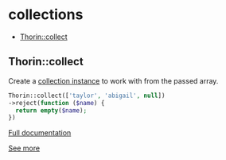 # collections

- [Thorin::collect](#Thorin_collect)
<a name="Thorin_collect"></a>
## Thorin::collect
Create a [collection instance](https://laravel.com/docs/5.7/collections#available-methods) to work with from the passed array.
```php
Thorin::collect(['taylor', 'abigail', null])
->reject(function ($name) {
  return empty($name);
})
```

[Full documentation](/doc/src/functions/collections/t_collect.md)

[See more](https://packagist.org/packages/tightenco/collect)
